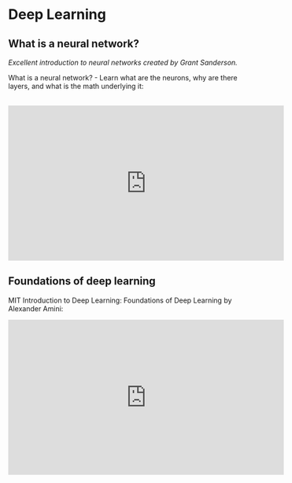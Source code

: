 # Deep Learning

## What is a neural network?

*Excellent introduction to neural networks created by Grant Sanderson.* 

What is a neural network? - Learn what are the neurons, why are there layers, and what is the math underlying it:

<br>

<iframe width="560" height="315" src="https://www.youtube-nocookie.com/embed/aircAruvnKk" title="YouTube video player" frameborder="0" allow="accelerometer; autoplay; clipboard-write; encrypted-media; gyroscope; picture-in-picture" allowfullscreen></iframe>


## Foundations of deep learning

MIT Introduction to Deep Learning: Foundations of Deep Learning by Alexander Amini:


<iframe width="560" height="315" src="https://www.youtube-nocookie.com/embed/njKP3FqW3Sk" title="YouTube video player" frameborder="0" allow="accelerometer; autoplay; clipboard-write; encrypted-media; gyroscope; picture-in-picture" allowfullscreen></iframe>